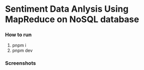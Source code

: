 # Sentiment Data Anlysis Using MapReduce on NoSQL database

### How to run

1. pnpm i
2. pnpm dev

### Screenshots
